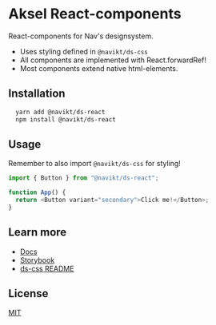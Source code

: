 # Aksel React-components

React-components for Nav's designsystem.

- Uses styling defined in `@navikt/ds-css`
- All components are implemented with React.forwardRef!
- Most components extend native html-elements.

## Installation

```bash
  yarn add @navikt/ds-react
  npm install @navikt/ds-react
```

## Usage

Remember to also import `@navikt/ds-css` for styling!

```javascript
import { Button } from "@navikt/ds-react";

function App() {
  return <Button variant="secondary">Click me!</Button>;
}
```

## Learn more

- [Docs](https://aksel.nav.no/komponenter)
- [Storybook](https://aksel.nav.no/storybook/)
- [ds-css README](https://github.com/navikt/aksel/blob/main/%40navikt/core/css/README.md)

## License

[MIT](https://github.com/navikt/aksel/blob/main/LICENSE)
